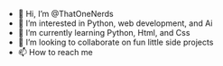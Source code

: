 - 👋 Hi, I’m @ThatOneNerds
- 👀 I’m interested in Python, web development, and Ai
- 🌱 I’m currently learning Python, Html, and Css
- 💞️ I’m looking to collaborate on fun little side projects
- 📫 How to reach me

<!---
ThatOneNerds/ThatOneNerds is a ✨ special ✨ repository because its `README.md` (this file) appears on your GitHub profile.
You can click the Preview link to take a look at your changes.
--->
